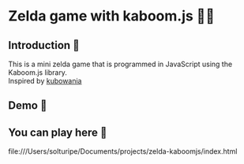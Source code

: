 # Zelda game with kaboom.js 🧝‍♀️

## Introduction 🍃

This is a mini zelda game that is programmed in JavaScript using the Kaboom.js library.\
Inspired by [kubowania](https://github.com/kubowania)

## Demo 🎥

## You can play here 🌿

file:///Users/solturipe/Documents/projects/zelda-kaboomjs/index.html
